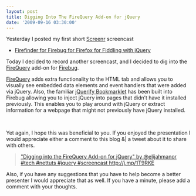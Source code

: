 ```yaml
---
layout: post
title: Digging Into The FireQuery Add-on for jQuery
date: '2009-09-16 03:30:00'
---
```


<p>Yesterday I posted my first short <a href="http://screenr.com/user/elijahmanor" target="_blank">Screenr</a> screencast </p>  <ul><li><a href="http://elijahmanor.com/webdevdotnet/post/Firefinder-Add-on-for-Firebug-Add-on-for-Firefox.aspx" target="_blank">Firefinder for Firebug for Firefox for Fiddling with jQuery</a></li> </ul><p>Today I decided to record another screencast, and I decided to dig into the <a href="http://firequery.binaryage.com/" target="_blank">FireQuery</a> add-on for <a href="https://addons.mozilla.org/en-US/firefox/addon/1843" target="_blank">Firebug</a>. </p>  <p><a href="http://firequery.binaryage.com/" target="_blank">FireQuery</a> adds extra functionality to the HTML tab and allows you to visually see embedded data elements and event handlers that were added via jQuery. Also, the familiar <a href="http://www.learningjquery.com/2009/04/better-stronger-safer-jquerify-bookmarklet" target="_blank">jQuerify Bookmarklet</a> has been built into Firebug allowing you to inject jQuery into pages that didn’t have it installed previously. This enables you to play around with jQuery or extract information for a webpage that might not previously have jQuery installed.</p>   <p> </p>  <p>Yet again, I hope this was beneficial to you. If you enjoyed the presentation I would appreciate either a comment to this blog &| a tweet about it to share with others.</p>  <blockquote>   <p><a href="http://twitter.com/home?status=%22Digging+into+the+FireQuery+Add-on+for+jQuery%22+by+%40elijahmanor+%23tech+%23nettuts+%23jquery+%23screencast+http%3A%2F%2Fj.mp%2F1T9RKE+">"Digging into the FireQuery Add-on for jQuery" by @elijahmanor #tech #nettuts #jquery #screencast http://j.mp/1T9RKE</a></p> </blockquote>  <p>Also, if you have any suggestions that you have to help become a better presenter I would appreciate that as well. If you have a minute, please add a comment with your thoughts.</p>